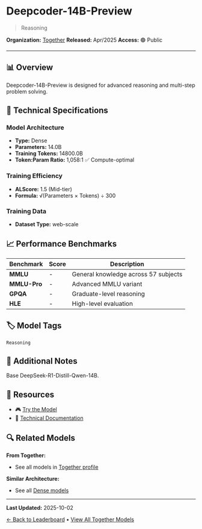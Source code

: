 # Deepcoder-14B-Preview

> Reasoning

**Organization:** [Together](../../labs/together.md)
**Released:** Apr/2025
**Access:** 🟢 Public

---

## 📊 Overview

Deepcoder-14B-Preview is designed for advanced reasoning and multi-step problem solving.

## 🔧 Technical Specifications

### Model Architecture
- **Type:** Dense
- **Parameters:** 14.0B
- **Training Tokens:** 14800.0B
- **Token:Param Ratio:** 1,058:1 ✅ Compute-optimal

### Training Efficiency
- **ALScore:** 1.5 (Mid-tier)
- **Formula:** √(Parameters × Tokens) ÷ 300

### Training Data
- **Dataset Type:** web-scale

## 📈 Performance Benchmarks

| Benchmark | Score | Description |
|-----------|-------|-------------|
| **MMLU** | - | General knowledge across 57 subjects |
| **MMLU-Pro** | - | Advanced MMLU variant |
| **GPQA** | - | Graduate-level reasoning |
| **HLE** | - | High-level evaluation |

## 🏷️ Model Tags

`Reasoning`

## 📝 Additional Notes

Base DeepSeek-R1-Distill-Qwen-14B.

## 🔗 Resources

- 🎮 [Try the Model](https://www.together.ai/blog/deepcoder)
- 📄 [Technical Documentation](https://www.together.ai/blog/deepcoder)

## 🔍 Related Models

**From Together:**
- See all models in [Together profile](../../labs/together.md)

**Similar Architecture:**
- See all [Dense models](../../architectures/dense.md)

---

**Last Updated:** 2025-10-02

[← Back to Leaderboard](../../README.md) • [View All Together Models](../../labs/together.md)
